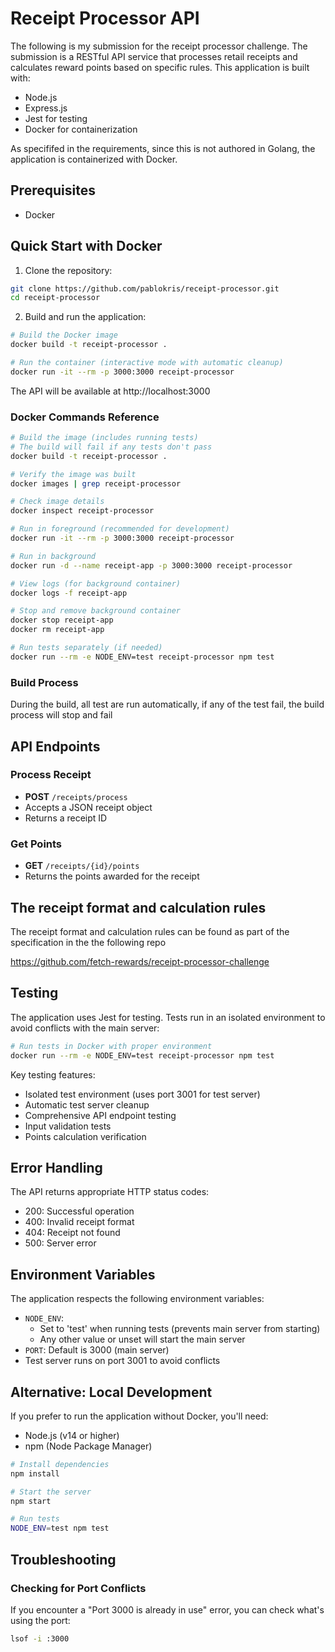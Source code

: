 # Receipt Processor API

The following is my submission for the receipt processor challenge. The submission is a RESTful API service that processes retail receipts and calculates reward points based on specific rules. This application is built with:

- Node.js
- Express.js
- Jest for testing
- Docker for containerization

As specififed in the requirements, since this is not authored in Golang, the application is containerized with Docker.

## Prerequisites

- Docker

## Quick Start with Docker

1. Clone the repository:

```bash
git clone https://github.com/pablokris/receipt-processor.git
cd receipt-processor
```

2. Build and run the application:

```bash
# Build the Docker image
docker build -t receipt-processor .

# Run the container (interactive mode with automatic cleanup)
docker run -it --rm -p 3000:3000 receipt-processor
```

The API will be available at http://localhost:3000

### Docker Commands Reference

```bash
# Build the image (includes running tests)
# The build will fail if any tests don't pass
docker build -t receipt-processor .

# Verify the image was built
docker images | grep receipt-processor

# Check image details
docker inspect receipt-processor

# Run in foreground (recommended for development)
docker run -it --rm -p 3000:3000 receipt-processor

# Run in background
docker run -d --name receipt-app -p 3000:3000 receipt-processor

# View logs (for background container)
docker logs -f receipt-app

# Stop and remove background container
docker stop receipt-app
docker rm receipt-app

# Run tests separately (if needed)
docker run --rm -e NODE_ENV=test receipt-processor npm test
```

### Build Process

During the build, all test are run automatically, if any of the test fail, the build process will stop and fail

## API Endpoints

### Process Receipt

- **POST** `/receipts/process`
- Accepts a JSON receipt object
- Returns a receipt ID

### Get Points

- **GET** `/receipts/{id}/points`
- Returns the points awarded for the receipt

## The receipt format and calculation rules

The receipt format and calculation rules can be found as part of the specification in the the following repo

https://github.com/fetch-rewards/receipt-processor-challenge

## Testing

The application uses Jest for testing. Tests run in an isolated environment to avoid conflicts with the main server:

```bash
# Run tests in Docker with proper environment
docker run --rm -e NODE_ENV=test receipt-processor npm test
```

Key testing features:

- Isolated test environment (uses port 3001 for test server)
- Automatic test server cleanup
- Comprehensive API endpoint testing
- Input validation tests
- Points calculation verification

## Error Handling

The API returns appropriate HTTP status codes:

- 200: Successful operation
- 400: Invalid receipt format
- 404: Receipt not found
- 500: Server error

## Environment Variables

The application respects the following environment variables:

- `NODE_ENV`:
  - Set to 'test' when running tests (prevents main server from starting)
  - Any other value or unset will start the main server
- `PORT`: Default is 3000 (main server)
- Test server runs on port 3001 to avoid conflicts

## Alternative: Local Development

If you prefer to run the application without Docker, you'll need:

- Node.js (v14 or higher)
- npm (Node Package Manager)

```bash
# Install dependencies
npm install

# Start the server
npm start

# Run tests
NODE_ENV=test npm test
```

## Troubleshooting

### Checking for Port Conflicts

If you encounter a "Port 3000 is already in use" error, you can check what's using the port:

```bash
lsof -i :3000
```
